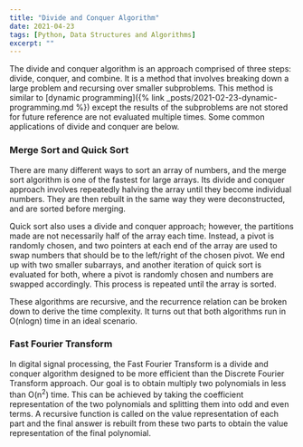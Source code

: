 ```yaml
---
title: "Divide and Conquer Algorithm"
date: 2021-04-23
tags: [Python, Data Structures and Algorithms]
excerpt: ""
---
```


The divide and conquer algorithm is an approach comprised of three steps: divide, conquer, and combine. It is a method that involves breaking down a large problem and recursing over smaller subproblems. This method is similar to [dynamic programming]({% link _posts/2021-02-23-dynamic-programming.md %}) except the results of the subproblems are not stored for future reference are not evaluated multiple times. Some common applications of divide and conquer are below. 

### Merge Sort and Quick Sort
There are many different ways to sort an array of numbers, and the merge sort algorithm is one of the fastest for large arrays. Its divide and conquer approach involves repeatedly halving the array until they become individual numbers. They are then rebuilt in the same way they were deconstructed, and are sorted before merging. 

Quick sort also uses a divide and conquer approach; however, the partitions made are not necessarily half of the array each time. Instead, a pivot is randomly chosen, and two pointers at each end of the array are used to swap numbers that should be to the left/right of the chosen pivot. We end up with two smaller subarrays, and another iteration of quick sort is evaluated for both, where a pivot is randomly chosen and numbers are swapped accordingly. This process is repeated until the array is sorted. 

These algorithms are recursive, and the recurrence relation can be broken down to derive the time complexity. It turns out that both algorithms run in O(nlogn) time in an ideal scenario. 

### Fast Fourier Transform
In digital signal processing, the Fast Fourier Transform is a divide and conquer algorithm designed to be more efficient than the Discrete Fourier Transform approach. Our goal is to obtain multiply two polynomials in less than O(n<sup>2</sup>) time. This can be achieved by taking the coefficient representation of the two polynomials and splitting them into odd and even terms. A recursive function is called on the value representation of each part and the final answer is rebuilt from these two parts to obtain the value representation of the final polynomial. 



